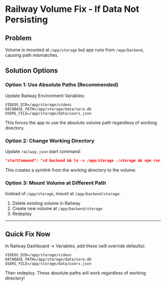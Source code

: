 # Railway Volume Fix - If Data Not Persisting

## Problem
Volume is mounted at `/app/storage` but app runs from `/app/backend`, causing path mismatches.

## Solution Options

### Option 1: Use Absolute Paths (Recommended)

Update Railway Environment Variables:
```
VIDEOS_DIR=/app/storage/videos
DATABASE_PATH=/app/storage/data/sora.db
USERS_FILE=/app/storage/data/users.json
```

This forces the app to use the absolute volume path regardless of working directory.

### Option 2: Change Working Directory

Update `railway.json` start command:
```json
"startCommand": "cd backend && ln -s /app/storage ./storage && npm run start:prod"
```

This creates a symlink from the working directory to the volume.

### Option 3: Mount Volume at Different Path

Instead of `/app/storage`, mount at `/app/backend/storage`:
1. Delete existing volume in Railway
2. Create new volume at `/app/backend/storage`
3. Redeploy

---

## Quick Fix Now

In Railway Dashboard → Variables, add these (will override defaults):

```
VIDEOS_DIR=/app/storage/videos
DATABASE_PATH=/app/storage/data/sora.db  
USERS_FILE=/app/storage/data/users.json
```

Then redeploy. These absolute paths will work regardless of working directory!

